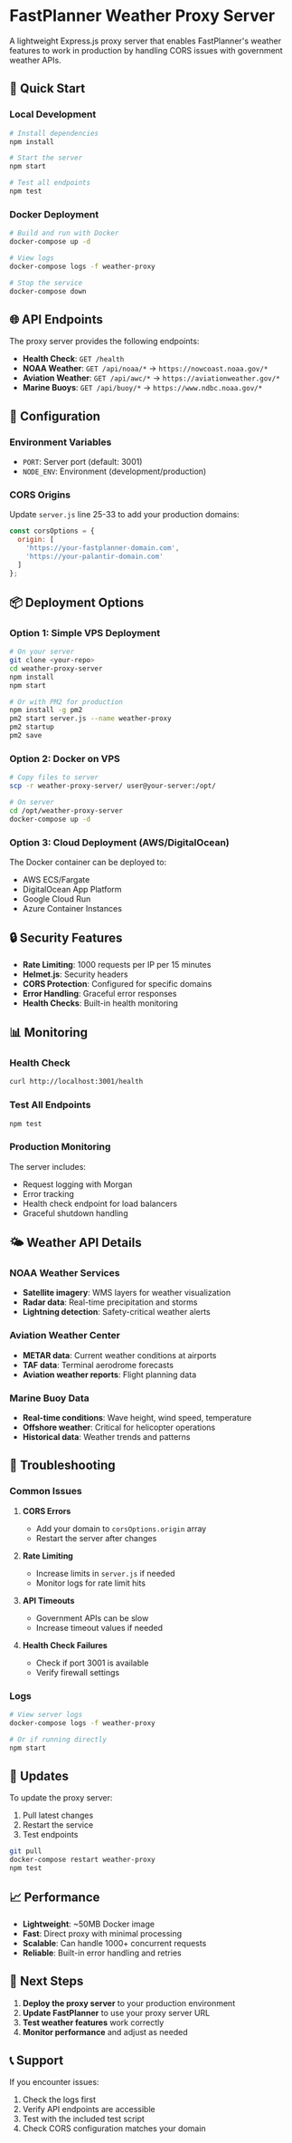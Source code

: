# FastPlanner Weather Proxy Server

A lightweight Express.js proxy server that enables FastPlanner's weather features to work in production by handling CORS issues with government weather APIs.

## 🚀 Quick Start

### Local Development
```bash
# Install dependencies
npm install

# Start the server
npm start

# Test all endpoints
npm test
```

### Docker Deployment
```bash
# Build and run with Docker
docker-compose up -d

# View logs
docker-compose logs -f weather-proxy

# Stop the service
docker-compose down
```

## 🌐 API Endpoints

The proxy server provides the following endpoints:

- **Health Check**: `GET /health`
- **NOAA Weather**: `GET /api/noaa/*` → `https://nowcoast.noaa.gov/*`
- **Aviation Weather**: `GET /api/awc/*` → `https://aviationweather.gov/*`
- **Marine Buoys**: `GET /api/buoy/*` → `https://www.ndbc.noaa.gov/*`

## 🔧 Configuration

### Environment Variables
- `PORT`: Server port (default: 3001)
- `NODE_ENV`: Environment (development/production)

### CORS Origins
Update `server.js` line 25-33 to add your production domains:
```javascript
const corsOptions = {
  origin: [
    'https://your-fastplanner-domain.com',
    'https://your-palantir-domain.com'
  ]
};
```

## 📦 Deployment Options

### Option 1: Simple VPS Deployment
```bash
# On your server
git clone <your-repo>
cd weather-proxy-server
npm install
npm start

# Or with PM2 for production
npm install -g pm2
pm2 start server.js --name weather-proxy
pm2 startup
pm2 save
```

### Option 2: Docker on VPS
```bash
# Copy files to server
scp -r weather-proxy-server/ user@your-server:/opt/

# On server
cd /opt/weather-proxy-server
docker-compose up -d
```

### Option 3: Cloud Deployment (AWS/DigitalOcean)
The Docker container can be deployed to:
- AWS ECS/Fargate
- DigitalOcean App Platform
- Google Cloud Run
- Azure Container Instances

## 🔒 Security Features

- **Rate Limiting**: 1000 requests per IP per 15 minutes
- **Helmet.js**: Security headers
- **CORS Protection**: Configured for specific domains
- **Error Handling**: Graceful error responses
- **Health Checks**: Built-in health monitoring

## 📊 Monitoring

### Health Check
```bash
curl http://localhost:3001/health
```

### Test All Endpoints
```bash
npm test
```

### Production Monitoring
The server includes:
- Request logging with Morgan
- Error tracking
- Health check endpoint for load balancers
- Graceful shutdown handling

## 🌤️ Weather API Details

### NOAA Weather Services
- **Satellite imagery**: WMS layers for weather visualization
- **Radar data**: Real-time precipitation and storms
- **Lightning detection**: Safety-critical weather alerts

### Aviation Weather Center
- **METAR data**: Current weather conditions at airports
- **TAF data**: Terminal aerodrome forecasts
- **Aviation weather reports**: Flight planning data

### Marine Buoy Data
- **Real-time conditions**: Wave height, wind speed, temperature
- **Offshore weather**: Critical for helicopter operations
- **Historical data**: Weather trends and patterns

## 🚨 Troubleshooting

### Common Issues

1. **CORS Errors**
   - Add your domain to `corsOptions.origin` array
   - Restart the server after changes

2. **Rate Limiting**
   - Increase limits in `server.js` if needed
   - Monitor logs for rate limit hits

3. **API Timeouts**
   - Government APIs can be slow
   - Increase timeout values if needed

4. **Health Check Failures**
   - Check if port 3001 is available
   - Verify firewall settings

### Logs
```bash
# View server logs
docker-compose logs -f weather-proxy

# Or if running directly
npm start
```

## 🔄 Updates

To update the proxy server:
1. Pull latest changes
2. Restart the service
3. Test endpoints

```bash
git pull
docker-compose restart weather-proxy
npm test
```

## 📈 Performance

- **Lightweight**: ~50MB Docker image
- **Fast**: Direct proxy with minimal processing
- **Scalable**: Can handle 1000+ concurrent requests
- **Reliable**: Built-in error handling and retries

## 🎯 Next Steps

1. **Deploy the proxy server** to your production environment
2. **Update FastPlanner** to use your proxy server URL
3. **Test weather features** work correctly
4. **Monitor performance** and adjust as needed

## 📞 Support

If you encounter issues:
1. Check the logs first
2. Verify API endpoints are accessible
3. Test with the included test script
4. Check CORS configuration matches your domain